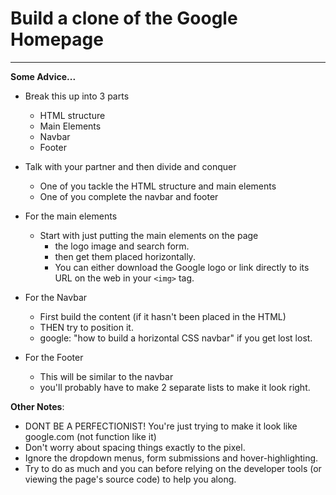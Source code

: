 # Build a clone of the Google Homepage
- - - - 

**Some Advice...**

- Break this up into 3 parts
	- HTML structure
	- Main Elements
	- Navbar
	- Footer
- Talk with your partner and then divide and conquer 
	- One of you tackle the HTML structure and main elements
	- One of you complete the navbar and footer

- For the main elements
	- Start with just putting the main elements on the page 
		- the logo image and search form. 
		- then get them placed horizontally. 
		- You can either download the Google logo or link directly to its URL on the web in your `<img>` tag.

- For the Navbar
	- First build the content (if it hasn't been placed in the HTML)
	- THEN try to position it. 
	- google: "how to build a horizontal CSS navbar" if you get lost lost.

- For the Footer
	-  This will be similar to the navbar
	-  you'll probably have to make 2 separate lists to make it look right.

**Other Notes**:

- DONT BE A PERFECTIONIST! You're just trying to make it look like google.com (not function like it) 
- Don't worry about spacing things exactly to the pixel. 
- Ignore the dropdown menus, form submissions and hover-highlighting.
- Try to do as much and you can before relying on the developer tools (or viewing the page's source code) to help you along.
